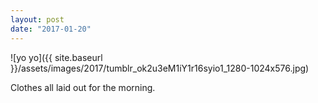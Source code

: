 ```yaml
---
layout: post
date: "2017-01-20"
---
```


![yo yo]({{ site.baseurl }}/assets/images/2017/tumblr_ok2u3eM1iY1r16syio1_1280-1024x576.jpg)

Clothes all laid out for the morning.
